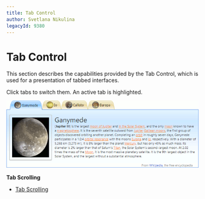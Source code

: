 ```yaml
---
title: Tab Control
author: Svetlana Nikulina
legacyId: 9380
---
```

# Tab Control
This section describes the capabilities provided by the Tab Control, which is used for a presentation of tabbed interfaces.

Click tabs to switch them. An active tab is highlighted.

![ASPxTabControl_UD](../images/img13293.png)

**Tab Scrolling**
* [Tab Scrolling](tab-control/tab-scrolling.md)